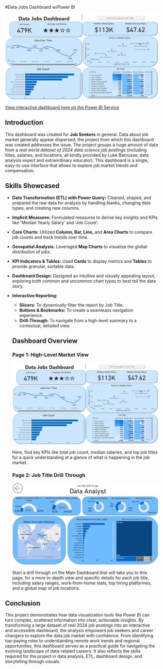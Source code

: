#Data Jobs Dashboard w/Power BI

![Dashboard Page 1](/images/Project1_Page1.png)

[View interactive dashboard here on the Power BI Service](https://app.powerbi.com/groups/697d5ebb-c194-4035-a953-c28282ccd7fc/reports/4db5618b-9d31-4e5a-8ee3-f716dff1e2f8/5673ab4050113a70479d?experience=power-bi)

## Introduction

This dashboard was created for **Job Seekers** in general. Data about job market generally appear dispersed; the project from which this dashboard was created addresses the issue. The project groups a huge amount of data from a *real world dataset of 2024 data science job postings* (including titles, salaries, and locations, all kindly provided by Luke Barousse, data analysis expert and extraordinary educator). This dashboard is a single, easy-to-use interface that allows to explore job market trends and compensation. 

## Skills Showcased

- **Data Transformation (ETL) with Power Query:** Cleaned, shaped, and prepared the raw data for analysis by handling blanks, changing data types, and creating new columns.
- **Implicit Measures:** Formulated measures to derive key insights and KPIs like 'Median Yearly Salary' and 'Job Count'.
- **Core Charts:** Utilized **Column, Bar, Line,** and **Area Charts** to compare job counts and track trends over time.
- **Geospatial Analysis:** Leveraged **Map Charts** to visualize the global distribution of jobs.
- **KPI Indicators & Tables:** Used **Cards** to display metrics and **Tables** to provide granular, sortable data.
- **Dashboard Design:** Designed an intuitive and visually appealing layout, exploring both common and uncommon chart types to best tell the data story.
- **Interactive Reporting:**
    - **Slicers:** To dynamically filter the report by Job Title.
    - **Buttons & Bookmarks:** To create a seamleass navigation experience.
    - **Drill-Through:** To navigate from a high-level summary to a contextual, detailed view.

    ## Dashboard Overview

    ### Page 1: High-Level Market View

    ![Dashboard Page 1](/images/Project1_Page1.png)

    Here, find key KPIs like total job count, median salaries, and top job titles for a quick understanding at a glance of what is happening in the job market.

    ### Page 2: Job Title Drill Through

     ![Dashboard Page 2](/images/Project1_Page2.png)

     Start a drill through on the Main Dashboard that will take you to this page, for a more in-depth view and specific details for each job title, including salary ranges, work-from-home stats, top hiring platformes, and a global map of job locations.

## Conclusion

This project demonstrates how data visualization tools like Power BI can turn complex, scattered information into clear, actionable insights. By transforming a large dataset of real 2024 job postings into an interactive and accessible dashboard, the analysis empowers job seekers and career changers to explore the data job market with confidence. From identifying top-paying roles to understanding remote work trends and regional opportunities, this dashboard serves as a practical guide for navigating the evolving landscape of data-related careers. It also reflects the skills required for the project in data analysis, ETL, dashboard design, and storytelling through visuals.


